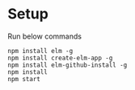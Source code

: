 # Setup

Run below commands

```
npm install elm -g
npm install create-elm-app -g
npm install elm-github-install -g
npm install
npm start
```